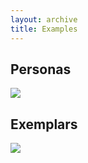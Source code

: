 ```yaml
---
layout: archive
title: Examples
---
```


<div class="tiles">

<div class="tile">
  <h2 class="post-title">Personas</h2>
  <a href="{{ site.baseurl }}/personas"><img src="{{ site.url }}/images/Ben_teaser.gif" class="page-feature-image">
	</a>
</div><!-- /.tile -->

<div class="tile">
  <h2 class="post-title">Exemplars</h2>
  <a href="{{ site.baseurl }}/exemplars"><img src="{{ site.url }}/images/Exemplar_teaser.gif" class="page-feature-image"></a>
</div><!-- /.tile -->


</div><!-- /.tiles -->
